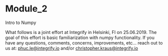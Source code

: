
# Module_2

Intro to Numpy

What follows is a joint effort at Integrify in Helsinki, FI on 25.06.2019.
The goal of this effort is basic familiarization with numpy functionality.
If you have any questions, comments, concerns, improvements, etc... reach
out to us at:
phuc.le@integrify.io and/or christopher.kraus@integrify.io
